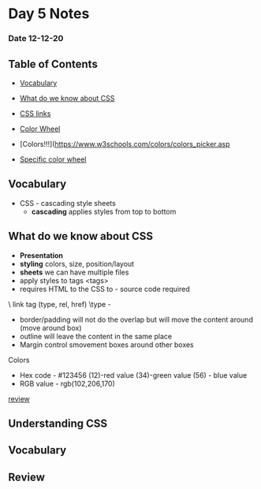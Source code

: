 # Day 5 Notes
### Date 12-12-20

## Table of Contents
- [Vocabulary](#vocabulary)
- [What do we know about CSS](#What-do-we-know-about-CSS)


- [CSS links](w3schools.com/css/css_boxmodel.asp)
- [Color Wheel](https://color.adobe.com/create/color-wheel)
- [Colors!!!](https://www.w3schools.com/colors/colors_picker.asp
- [Specific color wheel](https://color.adobe.com/create/color-wheel)


## Vocabulary
- CSS - cascading style sheets
  - **cascading** applies styles from top to bottom




## What do we know about CSS
  - **Presentation**
  - **styling** colors, size, position/layout
  - **sheets** we can have multiple files
- apply styles to tags \<tags>
- requires HTML to the CSS to - source code required


\ link tag (type, rel, href)
\type - 

- border/padding will not do the overlap but will move the content around (move around box)
- outline will leave the content in the same place
- Margin control smovement boxes around other boxes



Colors
 - Hex code - #123456 (12)-red value (34)-green value (56) - blue value
 - RGB value - rgb(102,206,170)







[review](#review)

## Understanding CSS


## Vocabulary



## Review